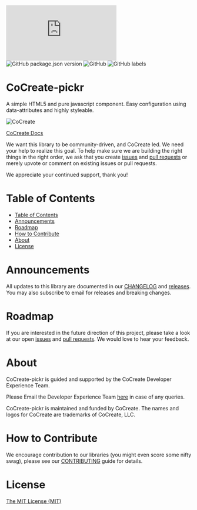 ![GitHub file size in bytes](https://img.shields.io/github/size/CoCreate-app/CoCreate-pickr/dist/CoCreate-pickr.min.js?label=minified%20size) 
![GitHub package.json version](https://img.shields.io/github/package-json/v/CoCreate-app/CoCreate-pickr)
![GitHub](https://img.shields.io/github/license/CoCreate-app/CoCreate-pickr) 
![GitHub labels](https://img.shields.io/github/labels/CoCreate-app/CoCreate-pickr/help%20wanted)

# CoCreate-pickr
A simple HTML5 and pure javascript component. Easy configuration using data-attributes and highly styleable.

![CoCreate](https://cdn.cocreate.app/logo.png)

[CoCreate Docs](https://cocreate.app/documentation/CoCreate-pickr)


We want this library to be community-driven, and CoCreate led. We need your help to realize this goal. To help make sure we are building the right things in the right order, we ask that you create [issues](https://github.com/CoCreate-app/Realtime_Admin_CRM_and_CMS/issues) and [pull requests](https://github.com/CoCreate-app/Realtime_Admin_CRM_and_CMS/pulls) or merely upvote or comment on existing issues or pull requests.

We appreciate your continued support, thank you!

# Table of Contents

- [Table of Contents](#table-of-contents)
- [Announcements](#announcements)
- [Roadmap](#roadmap)
- [How to Contribute](#how-to-contribute)
- [About](#about)
- [License](#license)

<a name="announcements"></a>
# Announcements

All updates to this library are documented in our [CHANGELOG](https://github.com/CoCreate-app/CoCreate-pickr/blob/master/CHANGELOG.md) and [releases](https://github.com/CoCreate-app/CoCreate-pickr/releases). You may also subscribe to email for releases and breaking changes. 

<a name="roadmap"></a>
# Roadmap

If you are interested in the future direction of this project, please take a look at our open [issues](https://github.com/CoCreate-app/CoCreate-pickr/issues) and [pull requests](https://github.com/CoCreate-app/CoCreate-pickr/pulls). We would love to hear your feedback.


<a name="about"></a>
# About

CoCreate-pickr is guided and supported by the CoCreate Developer Experience Team.

Please Email the Developer Experience Team [here](mailto:develop@cocreate.app) in case of any queries.

CoCreate-pickr is maintained and funded by CoCreate. The names and logos for CoCreate are trademarks of CoCreate, LLC.

<a name="contribute"></a>
# How to Contribute

We encourage contribution to our libraries (you might even score some nifty swag), please see our [CONTRIBUTING](https://github.com/CoCreate-app/CoCreate-pickr/blob/master/CONTRIBUTING.md) guide for details.

# License
[The MIT License (MIT)](https://github.com/CoCreate-app/CoCreate-pickr/blob/master/LICENSE)
